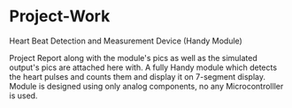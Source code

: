 # Project-Work
Heart Beat Detection and Measurement Device (Handy Module)


Project Report along with the module's pics as well as the simulated output's pics are attached here with.
A fully Handy module which detects the heart pulses and counts them and display it on 7-segment display.
Module is designed using only analog components, no any Microcontrolller is used.
